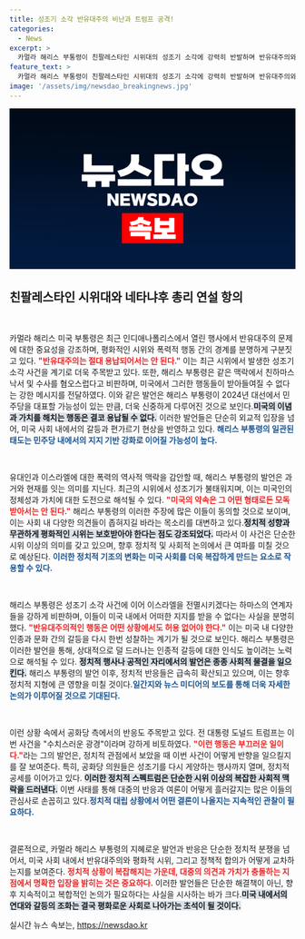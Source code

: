 ```yaml
---
title: 성조기 소각 반유대주의 비난과 트럼프 공격!
categories:
  - News
excerpt: >
  카멀라 해리스 부통령이 친팔레스타인 시위대의 성조기 소각에 강력히 반발하며 반유대주의와 폭력을 철저히 비판했다. 이 같은 발언은 민주당 내에서의 정치적 입지를 다지려는 전략으로 분석되며, 공화당의 공격을 차단하려는 의도가 드러난다.
feature_text: >
  카멀라 해리스 부통령이 친팔레스타인 시위대의 성조기 소각에 강력히 반발하며 반유대주의와 폭력을 철저히 비판했다. 이 같은 발언은 민주당 내에서의 정치적 입지를 다지려는 전략으로 분석되며, 공화당의 공격을 차단하려는 의도가 드러난다.
image: '/assets/img/newsdao_breakingnews.jpg'
---
```


<p><img src="/assets/img/newsdao_breakingnews.jpg" alt="ontimetimes 속보" /></p>

<h2 data-ke-size="size26">친팔레스타인 시위대와 네타냐후 총리 연설 항의</h2>

<p data-ke-size="size16">&nbsp;</p>

<p>카멀라 해리스 미국 부통령은 최근 인디애나폴리스에서 열린 행사에서 반유대주의 문제에 대한 중요성을 강조하며, 평화적인 시위와 폭력적 행동 간의 경계를 분명하게 구분짓고 있다. <b><span style="color: #ee2323;">"반유대주의는 절대 용납되어서는 안 된다."</span></b>  이는 최근 시위에서 발생한 성조기 소각 사건을 계기로 더욱 주목받고 있다. 또한, 해리스 부통령은 같은 맥락에서 친하마스 낙서 및 수사를 혐오스럽다고 비판하며, 미국에서 그러한 행동들이 받아들여질 수 없다는 강한 메시지를 전달하였다. 이와 같은 발언은 해리스 부통령이 2024년 대선에서 민주당을 대표할 가능성이 있는 만큼, 더욱 신중하게 다루어진 것으로 보인다.<b><span style="background-color: #21538527;">미국의 이념과 가치를 해치는 행동은 결코 용납될 수 없다.</span></b> 이러한 발언들은 단순히 외교적 입장을 넘어, 미국 사회 내에서의 갈등과 편가르기 현상을 반영하고 있다. <b><span style="color: #1a5490;">해리스 부통령의 일관된 태도는 민주당 내에서의 지지 기반 강화로 이어질 가능성이 높다.</span></b></p>

<p data-ke-size="size16">&nbsp;</p>

<p>유대인과 이스라엘에 대한 폭력의 역사적 맥락을 감안할 때, 해리스 부통령의 발언은 과거와 현재를 잇는 의미를 지닌다. 최근의 시위에서 성조기가 불태워지며, 이는 미국인의 정체성과 가치에 대한 도전으로 해석될 수 있다. <b><span style="color: #ee2323;">"미국의 약속은 그 어떤 형태로든 모독받아서는 안 된다."</span></b> 해리스 부통령의 이러한 주장에 많은 이들이 동의할 것으로 보이며, 이는 사회 내 다양한 의견들이 좁혀지길 바라는 목소리를 대변하고 있다.<b><span style="background-color: #21538527;">정치적 성향과 무관하게 평화적인 시위는 보호받아야 한다는 점도 강조되었다.</span></b> 따라서 이 사건은 단순한 시위 이상의 의미를 갖고 있으며, 향후 정치적 및 사회적 논의에서 큰 여파를 미칠 것으로 예상된다. <b><span style="color: #1a5490;">이러한 정치적 기조의 변화는 미국 사회를 더욱 복잡하게 만드는 요소로 작용할 수 있다.</span></b></p>

<p data-ke-size="size16">&nbsp;</p>

<p>해리스 부통령은 성조기 소각 사건에 이어 이스라엘을 전멸시키겠다는 하마스의 연계자들을 강하게 비판하며, 이들이 미국 내에서 어떠한 지지를 받을 수 없다는 사실을 분명히 했다. <b><span style="color: #ee2323;">"반유대주의적인 행동은 어떤 상황에서도 허용 없어야 한다."</span></b> 이는 미국 내 다양한 인종과 문화 간의 갈등을 다시 한번 성찰하는 계기가 될 것으로 보인다. 해리스 부통령은 이러한 발언을 통해, 상대적으로 덜 드러나는 인종적 갈등에 대한 인식도 높이려는 노력으로 해석될 수 있다. <b><span style="background-color: #21538527;">정치적 행사나 공적인 자리에서의 발언은 종종 사회적 물결을 일으킨다.</span></b> 해리스 부통령의 발언 이후, 정치적 반응들은 급속히 확산되고 있으며, 이는 향후 정치적 지형에 큰 영향을 미칠 것이다.<b><span style="color: #1a5490;">일간지와 뉴스 미디어의 보도를 통해 더욱 자세한 논의가 이루어질 것으로 기대된다.</span></b></p>

<p data-ke-size="size16">&nbsp;</p>

<p>이런 상황 속에서 공화당 측에서의 반응도 주목받고 있다. 전 대통령 도널드 트럼프는 이번 사건을 "수치스러운 광경"이라며 강하게 비토하였다. <b><span style="color: #ee2323;">"이런 행동은 부끄러운 일이다."</span></b>라는 그의 발언은, 정치적 관점에서 보았을 때 이번 사건이 어떻게 반향을 일으킬지를 잘 보여준다. 특히, 공화당 의원들은 성조기를 다시 게양하는 행사까지 열며, 정치적 공세를 이어가고 있다. <b><span style="background-color: #21538527;">이러한 정치적 스펙트럼은 단순한 시위 이상의 복잡한 사회적 맥락을 드러낸다.</span></b> 이번 사태를 통해 대중의 반응과 여론이 어떻게 흘러갈지는 많은 이들의 관심사로 손꼽히고 있다.<b><span style="color: #1a5490;">정치적 대립 상황에서 어떤 결론이 나올지는 지속적인 관찰이 필요하다.</span></b></p>

<p data-ke-size="size16">&nbsp;</p>

<p>결론적으로, 카멀라 해리스 부통령의 지혜로운 발언과 반응은 단순한 정치적 분쟁을 넘어서, 미국 사회 내에서 반유대주의와 평화적 시위, 그리고 정책적 합의가 어떻게 교차하는지를 보여준다. <b><span style="color: #ee2323;">정치적 상황이 복잡해지는 가운데, 대중의 의견과 가치가 충돌하는 지점에서 명확한 입장을 밝히는 것은 중요하다.</span></b> 이러한 발언들은 단순한 해결책이 아닌, 향후 지속적이고 복합적인 논의가 필요하다는 사실을 시사하는 바가 크다.<b><span style="background-color: #21538527;">미국 내에서의 연대와 갈등의 조화는 결국 평화로운 사회로 나아가는 초석이 될 것이다.</span></b></p>
실시간 뉴스 속보는, <a href="https://newsdao.kr" rel="dofollow">https://newsdao.kr</a>


